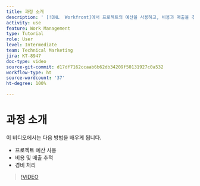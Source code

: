 ```yaml
---
title: 과정 소개
description: ' [!DNL  Workfront]에서 프로젝트의 예산을 사용하고, 비용과 매출을 추적하고, 경비를 처리하는 방법을 알아봅니다.'
activity: use
feature: Work Management
type: Tutorial
role: User
level: Intermediate
team: Technical Marketing
jira: KT-8947
doc-type: video
source-git-commit: d17df7162ccaab6b62db34209f50131927c0a532
workflow-type: ht
source-wordcount: '37'
ht-degree: 100%

---
```


# 과정 소개

이 비디오에서는 다음 방법을 배우게 됩니다.

* 프로젝트 예산 사용
* 비용 및 매출 추적
* 경비 처리

>[!VIDEO](https://video.tv.adobe.com/v/3436430/?quality=12&learn=on&enablevpops&captions=kor)
